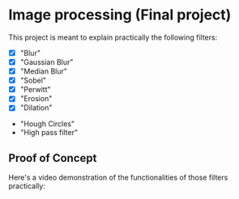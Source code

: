 # Image processing (Final project)

This project is meant to explain practically the following filters:

- [x] "Blur"
- [x] "Gaussian Blur"
- [x] "Median Blur"
- [x] "Sobel"
- [x] "Perwitt"
- [x] "Erosion"
- [x] "Dilation"
- "Hough Circles"
- "High pass filter"

## Proof of Concept

Here's a video demonstration of the functionalities of those filters practically:



[](https://github.com/MrBomber0x001/image-processing-final/assets/42917814/3b40f1bd-6c77-471c-a877-0852862d6929)

